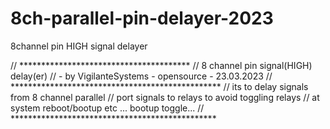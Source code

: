 # 8ch-parallel-pin-delayer-2023
 8channel pin HIGH signal delayer

// ***************************************
// 8 channel pin signal(HIGH) delay(er)
// - by VigilanteSystems - opensource - 23.03.2023
// ************************************************
// its to delay signals from 8 channel parallel 
// port signals to relays to avoid toggling relays 
// at system reboot/bootup etc ... bootup toggle...
// ***********************************************